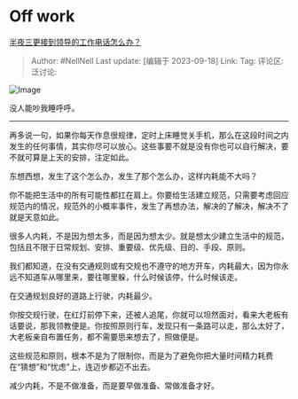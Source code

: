 # Off work
[半夜三更接到领导的工作电话怎么办？](https://www.zhihu.com/question/619290316/answer/3215774570)

> Author: #NellNell
> Last update: [编辑于 2023-09-18]
> Link:
> Tag:
> 评论区:
> 泛讨论:

![Image](https://pic1.zhimg.com/50/v2-46fd8e7ab632d4d8b22326a9f5259d22_720w.jpg?source=1940ef5c)

没人能吵我睡呼呼。

--------------------

再多说一句，如果你每天作息很规律，定时上床睡觉关手机，那么在这段时间之内发生的任何事情，其实你尽可以放心。这些事要不就是没有你也可以自行解决，要不就可算是上天的安排，注定如此。

东想西想，发生了这个怎么办，发生了那个怎么办，这样内耗能不大吗？

你不能把生活中的所有可能性都扛在肩上。你要给生活建立规范，只需要考虑回应规范内的情况，规范外的小概率事件，发生了再想办法，解决的了解决，解决不了就是天意如此。

很多人内耗，不是因为想太多，而是因为想太少。就是想太少建立生活中的规范，包括且不限于日常规划、安排、重要级、优先级、目的、手段、原则。

我们都知道，在没有交通规则或有交规也不遵守的地方开车，内耗最大，因为你永远不知道车从哪里来，要往哪里躲，什么时候该停，什么时候该走。

在交通规划良好的道路上行驶，内耗最少。

你按交规行驶，在红灯前停下来，还被人追尾，你就可以坦然面对，看来大老板有话要说，那我领教便是。你按照原则行车，发现只有一条路可以走，那么太好了，大老板亲自布置任务，都不需要思来想去了，照做便是。

这些规范和原则，根本不是为了限制你，而是为了避免你把大量时间精力耗费在“猜想”和“忧虑”上，连迈步都迈不出去。

减少内耗，不是不做准备，而是要早做准备、常做准备才好。